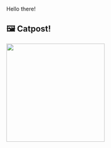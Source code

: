 Hello there!



## 🖼️ Catpost!

<sub>
    <img src="https://cdn2.thecatapi.com/images/Dn_ZxZnGM.png" height="256">
</sub>

